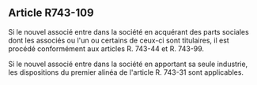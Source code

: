 Article R743-109
----
Si le nouvel associé entre dans la société en acquérant des parts sociales dont
les associés ou l'un ou certains de ceux-ci sont titulaires, il est procédé
conformément aux articles R. 743-44 et R. 743-99.

Si le nouvel associé entre dans la société en apportant sa seule industrie, les
dispositions du premier alinéa de l'article R. 743-31 sont applicables.
